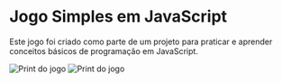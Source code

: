 # Jogo Simples em JavaScript

Este jogo foi criado como parte de um projeto para praticar e aprender conceitos básicos de programação em JavaScript.

![Print do jogo](https://github.com/juliasvgomes/mario.js/assets/109935265/3896d2d3-d530-484e-8f6d-7d02ba3239aa)
![Print do jogo](https://github.com/juliasvgomes/mario.js/assets/109935265/9a86d077-c1c4-4457-86b4-9549cbd83d1d)
